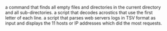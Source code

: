 a command that finds all empty files and directories in the current directory and all sub-directories.
a script that decodes acrostics that use the first letter of each line.
 a script that parses web servers logs in TSV format as input and displays the 11 hosts or IP addresses which did the most requests.
